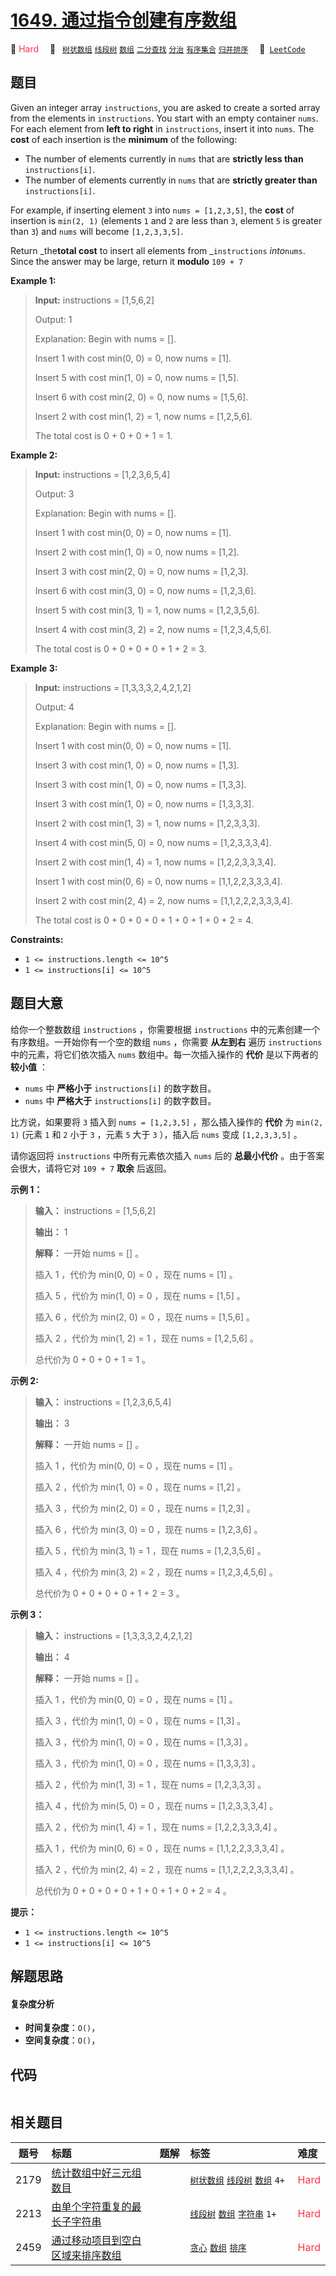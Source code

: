 # [1649. 通过指令创建有序数组](https://leetcode.com/problems/create-sorted-array-through-instructions)

🔴 <font color=#ff334b>Hard</font>&emsp; 🔖&ensp; [`树状数组`](/leetcode/outline/tag/binary-indexed-tree.md) [`线段树`](/leetcode/outline/tag/segment-tree.md) [`数组`](/leetcode/outline/tag/array.md) [`二分查找`](/leetcode/outline/tag/binary-search.md) [`分治`](/leetcode/outline/tag/divide-and-conquer.md) [`有序集合`](/leetcode/outline/tag/ordered-set.md) [`归并排序`](/leetcode/outline/tag/merge-sort.md)&emsp; 🔗&ensp;[`LeetCode`](https://leetcode.com/problems/create-sorted-array-through-instructions)


## 题目

Given an integer array `instructions`, you are asked to create a sorted array
from the elements in `instructions`. You start with an empty container `nums`.
For each element from **left to right** in `instructions`, insert it into
`nums`. The **cost** of each insertion is the **minimum** of the following:

  * The number of elements currently in `nums` that are **strictly less than** `instructions[i]`.
  * The number of elements currently in `nums` that are **strictly greater than** `instructions[i]`.

For example, if inserting element `3` into `nums = [1,2,3,5]`, the **cost** of
insertion is `min(2, 1)` (elements `1` and `2` are less than `3`, element `5`
is greater than `3`) and `nums` will become `[1,2,3,3,5]`.

Return _the**total cost** to insert all elements from _`instructions`
_into_`nums`. Since the answer may be large, return it **modulo** `109 + 7`



**Example 1:**

> 
> 
> 
> 
> 
> **Input:** instructions = [1,5,6,2]
> 
> Output: 1
> 
> Explanation: Begin with nums = [].
> 
> Insert 1 with cost min(0, 0) = 0, now nums = [1].
> 
> Insert 5 with cost min(1, 0) = 0, now nums = [1,5].
> 
> Insert 6 with cost min(2, 0) = 0, now nums = [1,5,6].
> 
> Insert 2 with cost min(1, 2) = 1, now nums = [1,2,5,6].
> 
> The total cost is 0 + 0 + 0 + 1 = 1.

**Example 2:**

> 
> 
> 
> 
> 
> **Input:** instructions = [1,2,3,6,5,4]
> 
> Output: 3
> 
> Explanation: Begin with nums = [].
> 
> Insert 1 with cost min(0, 0) = 0, now nums = [1].
> 
> Insert 2 with cost min(1, 0) = 0, now nums = [1,2].
> 
> Insert 3 with cost min(2, 0) = 0, now nums = [1,2,3].
> 
> Insert 6 with cost min(3, 0) = 0, now nums = [1,2,3,6].
> 
> Insert 5 with cost min(3, 1) = 1, now nums = [1,2,3,5,6].
> 
> Insert 4 with cost min(3, 2) = 2, now nums = [1,2,3,4,5,6].
> 
> The total cost is 0 + 0 + 0 + 0 + 1 + 2 = 3.

**Example 3:**

> 
> 
> 
> 
> 
> **Input:** instructions = [1,3,3,3,2,4,2,1,2]
> 
> Output: 4
> 
> Explanation: Begin with nums = [].
> 
> Insert 1 with cost min(0, 0) = 0, now nums = [1].
> 
> Insert 3 with cost min(1, 0) = 0, now nums = [1,3].
> 
> Insert 3 with cost min(1, 0) = 0, now nums = [1,3,3].
> 
> Insert 3 with cost min(1, 0) = 0, now nums = [1,3,3,3].
> 
> Insert 2 with cost min(1, 3) = 1, now nums = [1,2,3,3,3].
> 
> Insert 4 with cost min(5, 0) = 0, now nums = [1,2,3,3,3,4].
> 
> ​​​​​​​Insert 2 with cost min(1, 4) = 1, now nums = [1,2,2,3,3,3,4].
> 
> ​​​​​​​Insert 1 with cost min(0, 6) = 0, now nums = [1,1,2,2,3,3,3,4].
> 
> ​​​​​​​Insert 2 with cost min(2, 4) = 2, now nums = [1,1,2,2,2,3,3,3,4].
> 
> The total cost is 0 + 0 + 0 + 0 + 1 + 0 + 1 + 0 + 2 = 4.

**Constraints:**

  * `1 <= instructions.length <= 10^5`
  * `1 <= instructions[i] <= 10^5`


## 题目大意

给你一个整数数组 `instructions` ，你需要根据 `instructions` 中的元素创建一个有序数组。一开始你有一个空的数组 `nums`
，你需要 **从左到右** 遍历 `instructions` 中的元素，将它们依次插入 `nums` 数组中。每一次插入操作的 **代价** 是以下两者的
**较小值** ：

  * `nums` 中 **严格小于** `instructions[i]` 的数字数目。
  * `nums` 中 **严格大于** `instructions[i]` 的数字数目。

比方说，如果要将 `3` 插入到 `nums = [1,2,3,5]` ，那么插入操作的 **代价** 为 `min(2, 1)` (元素 `1` 和
`2` 小于 `3` ，元素 `5` 大于 `3` ），插入后 `nums` 变成 `[1,2,3,3,5]` 。

请你返回将 `instructions` 中所有元素依次插入 `nums` 后的 **总最小代价** 。由于答案会很大，请将它对 `109 + 7`
**取余** 后返回。

**示例 1：**

> 
> 
> 
> 
> 
> **输入：** instructions = [1,5,6,2]
> 
> **输出：** 1
> 
> **解释：** 一开始 nums = [] 。
> 
> 插入 1 ，代价为 min(0, 0) = 0 ，现在 nums = [1] 。
> 
> 插入 5 ，代价为 min(1, 0) = 0 ，现在 nums = [1,5] 。
> 
> 插入 6 ，代价为 min(2, 0) = 0 ，现在 nums = [1,5,6] 。
> 
> 插入 2 ，代价为 min(1, 2) = 1 ，现在 nums = [1,2,5,6] 。
> 
> 总代价为 0 + 0 + 0 + 1 = 1 。

**示例 2:**

> 
> 
> 
> 
> 
> **输入：** instructions = [1,2,3,6,5,4]
> 
> **输出：** 3
> 
> **解释：** 一开始 nums = [] 。
> 
> 插入 1 ，代价为 min(0, 0) = 0 ，现在 nums = [1] 。
> 
> 插入 2 ，代价为 min(1, 0) = 0 ，现在 nums = [1,2] 。
> 
> 插入 3 ，代价为 min(2, 0) = 0 ，现在 nums = [1,2,3] 。
> 
> 插入 6 ，代价为 min(3, 0) = 0 ，现在 nums = [1,2,3,6] 。
> 
> 插入 5 ，代价为 min(3, 1) = 1 ，现在 nums = [1,2,3,5,6] 。
> 
> 插入 4 ，代价为 min(3, 2) = 2 ，现在 nums = [1,2,3,4,5,6] 。
> 
> 总代价为 0 + 0 + 0 + 0 + 1 + 2 = 3 。
> 
> 

**示例 3：**

> 
> 
> 
> 
> 
> **输入：** instructions = [1,3,3,3,2,4,2,1,2]
> 
> **输出：** 4
> 
> **解释：** 一开始 nums = [] 。
> 
> 插入 1 ，代价为 min(0, 0) = 0 ，现在 nums = [1] 。
> 
> 插入 3 ，代价为 min(1, 0) = 0 ，现在 nums = [1,3] 。
> 
> 插入 3 ，代价为 min(1, 0) = 0 ，现在 nums = [1,3,3] 。
> 
> 插入 3 ，代价为 min(1, 0) = 0 ，现在 nums = [1,3,3,3] 。
> 
> 插入 2 ，代价为 min(1, 3) = 1 ，现在 nums = [1,2,3,3,3] 。
> 
> 插入 4 ，代价为 min(5, 0) = 0 ，现在 nums = [1,2,3,3,3,4] 。
> 
> ​​​​​插入 2 ，代价为 min(1, 4) = 1 ，现在 nums = [1,2,2,3,3,3,4] 。
> 
> 插入 1 ，代价为 min(0, 6) = 0 ，现在 nums = [1,1,2,2,3,3,3,4] 。
> 
> 插入 2 ，代价为 min(2, 4) = 2 ，现在 nums = [1,1,2,2,2,3,3,3,4] 。
> 
> 总代价为 0 + 0 + 0 + 0 + 1 + 0 + 1 + 0 + 2 = 4 。
> 
> 

**提示：**

  * `1 <= instructions.length <= 10^5`
  * `1 <= instructions[i] <= 10^5`


## 解题思路

#### 复杂度分析

- **时间复杂度**：`O()`，
- **空间复杂度**：`O()`，

## 代码

```javascript

```

## 相关题目

<!-- prettier-ignore -->
| 题号 | 标题 | 题解 | 标签 | 难度 |
| :------: | :------ | :------: | :------ | :------ |
| 2179 | [统计数组中好三元组数目](https://leetcode.com/problems/count-good-triplets-in-an-array) |  |  [`树状数组`](/leetcode/outline/tag/binary-indexed-tree.md) [`线段树`](/leetcode/outline/tag/segment-tree.md) [`数组`](/leetcode/outline/tag/array.md) `4+` | <font color=#ff334b>Hard</font> |
| 2213 | [由单个字符重复的最长子字符串](https://leetcode.com/problems/longest-substring-of-one-repeating-character) |  |  [`线段树`](/leetcode/outline/tag/segment-tree.md) [`数组`](/leetcode/outline/tag/array.md) [`字符串`](/leetcode/outline/tag/string.md) `1+` | <font color=#ff334b>Hard</font> |
| 2459 | [通过移动项目到空白区域来排序数组](https://leetcode.com/problems/sort-array-by-moving-items-to-empty-space) |  |  [`贪心`](/leetcode/outline/tag/greedy.md) [`数组`](/leetcode/outline/tag/array.md) [`排序`](/leetcode/outline/tag/sorting.md) | <font color=#ff334b>Hard</font> |

<style>
.blue {
    background-color: #096dd9;
    padding: 0.25rem 0.5rem;
    margin: 0;
    font-size: 0.85em;
    border-radius: 3px;
    color: white;
    font-weight: 500;
}
table th:first-of-type { width: 10%; }
table th:nth-of-type(2) { width: 35%; }
table th:nth-of-type(3) { width: 10%; }
table th:nth-of-type(4) { width: 35%; }
table th:nth-of-type(5) { width: 10%; }
</style>
